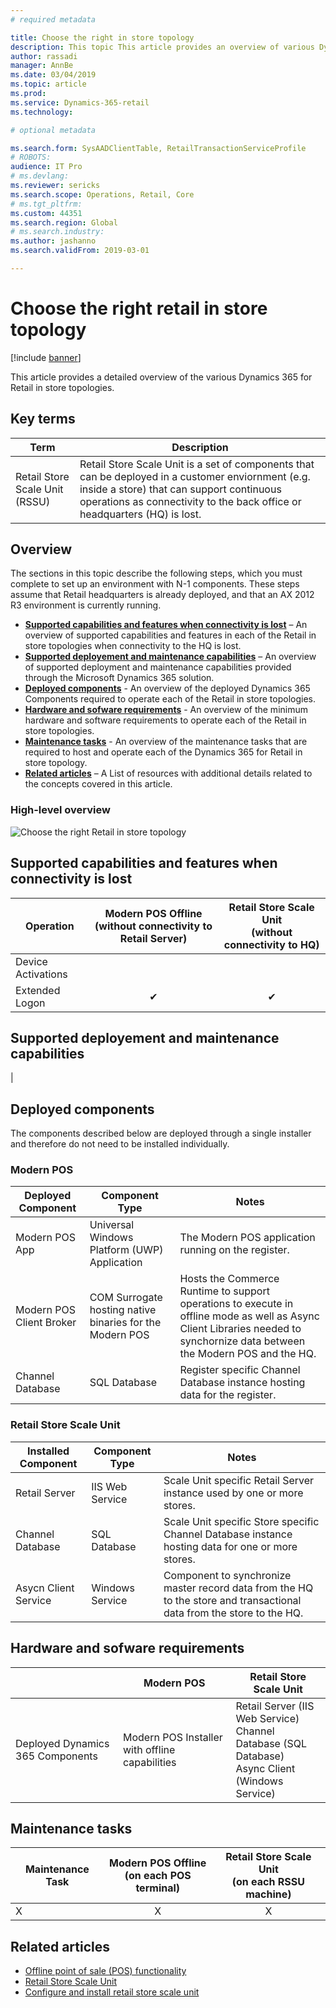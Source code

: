 ```yaml
---
# required metadata

title: Choose the right in store topology
description: This topic This article provides an overview of various Dynamics 365 for Retail in store topologies.
author: rassadi
manager: AnnBe
ms.date: 03/04/2019
ms.topic: article
ms.prod: 
ms.service: Dynamics-365-retail
ms.technology: 

# optional metadata

ms.search.form: SysAADClientTable, RetailTransactionServiceProfile
# ROBOTS: 
audience: IT Pro
# ms.devlang: 
ms.reviewer: sericks
ms.search.scope: Operations, Retail, Core
# ms.tgt_pltfrm: 
ms.custom: 44351
ms.search.region: Global
# ms.search.industry: 
ms.author: jashanno
ms.search.validFrom: 2019-03-01

---
```


# Choose the right retail in store topology

[!include [banner](../../includes/banner.md)]

This article provides a detailed overview of the various Dynamics 365 for Retail in store topologies. 

## Key terms
| Term | Description |
|---|---|
| Retail Store Scale Unit (RSSU) | Retail Store Scale Unit is a set of components that can be deployed in a customer enviornment (e.g. inside a store) that can support continuous operations as connectivity to the back office or headquarters (HQ) is lost. |

## Overview
The sections in this topic describe the following steps, which you must complete to set up an environment with N-1 components. These steps assume that Retail headquarters is already deployed, and that an AX 2012 R3 environment is currently running.

- **[Supported capabilities and features when connectivity is lost](#Supported-capabilities-and-features-when-connectivity-is-lost)** – An overview of supported capabilities and features in each of the Retail in store topologies when connectivity to the HQ is lost.
- **[Supported deployement and maintenance capabilities](#Supported-deployement-and-maintenance-capabilities)** – An overview of supported deployment and maintenance capabilities provided through the Microsoft Dynamics 365 solution.
- **[Deployed components](#Deployed-components)** - An overview of the deployed Dynamics 365 Components required to operate each of the Retail in store topologies.
- **[Hardware and sofware requirements](#Hardware-and-sofware-requirements)** - An overview of the minimum hardware and software requirements to operate each of the Retail in store topologies.
- **[Maintenance tasks](#Maintenance-tasks)** - An overview of the maintenance tasks that are required to host and operate each of the Dynamics 365 for Retail in store topology.
- **[Related articles](#Related-articles)** – A List of resources with additional details related to the concepts covered in this article.

### High-level overview
![Choose the right Retail in store topology](media/CHANNEL/INSTORE/Topology.jpg)

## Supported capabilities and features when connectivity is lost
| Operation | Modern POS Offline<br>(without connectivity to Retail Server) | Retail Store Scale Unit<br>(without connectivity to HQ) |
| --- | :-: | :-: |
| Device Activations | | | 
| Extended Logon | ✔ | ✔ |

## Supported deployement and maintenance capabilities
| 

## Deployed components
The components described below are deployed through a single installer and therefore do not need to be installed individually.

### Modern POS
| Deployed Component | Component Type | Notes |
| --- | --- | --- |
| Modern POS App | Universal Windows Platform (UWP) Application | The Modern POS application running on the register. |
| Modern POS Client Broker | COM Surrogate hosting native binaries for the Modern POS | Hosts the Commerce Runtime to support operations to execute in offline mode as well as Async Client Libraries needed to synchornize data between the Modern POS and the HQ. | 
| Channel Database | SQL Database | Register specific Channel Database instance hosting data for the register.

### Retail Store Scale Unit
| Installed Component | Component Type | Notes |
| --- | --- | --- |
| Retail Server | IIS Web Service | Scale Unit specific Retail Server instance used by one or more stores. |
| Channel Database | SQL Database | Scale Unit specific Store specific Channel Database instance hosting data for one or more stores. |
| Asycn Client Service | Windows Service | Component to synchronize master record data from the HQ to the store and transactional data from the store to the HQ. |

## Hardware and sofware requirements
|  | Modern POS | Retail Store Scale Unit | 
| --- | --- | --- |
| Deployed Dynamics 365 Components | Modern POS Installer with offline capabilities | Retail Server (IIS Web Service)<br>Channel Database (SQL Database)<br>Async Client (Windows Service) |

## Maintenance tasks
| Maintenance Task | Modern POS Offline<br>(on each POS terminal) | Retail Store Scale Unit<br>(on each RSSU machine) |
| --- | :-: | :-: | 
| X | X | X |

## Related articles
- [Offline point of sale (POS) functionality](https://docs.microsoft.com/en-us/dynamics365/unified-operations/retail/pos-offline-functionality)
- [Retail Store Scale Unit](https://docs.microsoft.com/en-us/dynamics365/unified-operations/retail/dev-itpro/retail-store-system-begin)
- [Configure and install retail store scale unit](https://docs.microsoft.com/en-us/dynamics365/unified-operations/retail/dev-itpro/retail-store-scale-unit-configuration-installation)
